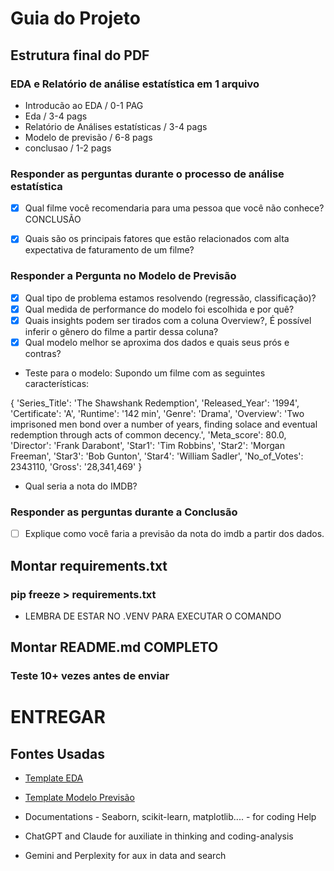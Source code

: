 # Guia do Projeto 
## Estrutura final do PDF
### EDA e Relatório de análise estatística em **1 arquivo**

- Introducão ao EDA / 0-1 PAG
- Eda / 3-4 pags
- Relatório de Análises estatísticas / 3-4 pags
- Modelo de previsão / 6-8 pags
- conclusao / 1-2 pags

### Responder as perguntas durante o processo de análise estatística
- [X] Qual filme você recomendaria para uma pessoa que você não conhece? CONCLUSÃO
- [X] Quais são os principais fatores que estão relacionados com alta expectativa de faturamento de um filme?


### Responder a Pergunta no Modelo de Previsão
- [X] Qual tipo de problema estamos resolvendo (regressão, classificação)? 
- [X] Qual medida de performance do modelo foi escolhida e por quê?
- [X] Quais insights podem ser tirados com a coluna Overview?, É possível inferir o gênero do filme a partir dessa coluna?
- [X] Qual modelo melhor se aproxima dos dados e quais seus prós e contras? 
- Teste para o modelo:
Supondo um filme com as seguintes características:

{
    'Series_Title': 'The Shawshank Redemption',
    'Released_Year': '1994',
    'Certificate': 'A',
    'Runtime': '142 min',
    'Genre': 'Drama',
    'Overview': 'Two imprisoned men bond over a number of years, finding solace and eventual redemption through acts of common decency.',
    'Meta_score': 80.0,
    'Director': 'Frank Darabont',
    'Star1': 'Tim Robbins',
    'Star2': 'Morgan Freeman',
    'Star3': 'Bob Gunton',
    'Star4': 'William Sadler',
    'No_of_Votes': 2343110,
    'Gross': '28,341,469'
 }

- Qual seria a nota do IMDB?

### Responder as perguntas durante a Conclusão
- [ ] Explique como você faria a previsão da nota do imdb a partir dos dados.

## Montar requirements.txt
### pip freeze > requirements.txt
- LEMBRA DE ESTAR NO .VENV PARA EXECUTAR O COMANDO

## Montar README.md COMPLETO
### Teste 10+ vezes antes de enviar

# ENTREGAR

## Fontes Usadas
- [Template EDA](https://www.kaggle.com/code/bextuychiev/my-6-part-powerful-eda-template)

- [Template Modelo Previsão](https://www.kaggle.com/code/evilspirit05/predictive-modeling-with-scikit-learn/notebook)

- Documentations - Seaborn, scikit-learn, matplotlib.... - for coding Help
- ChatGPT and Claude for auxiliate in thinking and coding-analysis
- Gemini and Perplexity for aux in data and search 